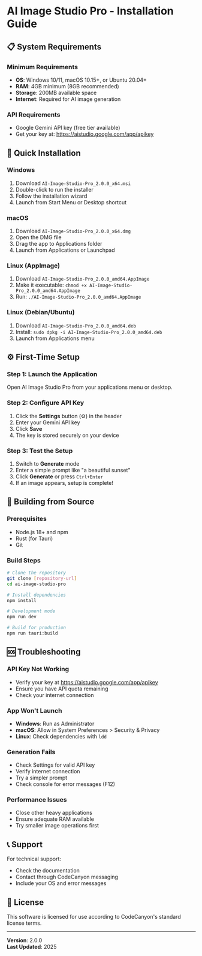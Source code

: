 # AI Image Studio Pro - Installation Guide

## 📋 System Requirements

### Minimum Requirements
- **OS**: Windows 10/11, macOS 10.15+, or Ubuntu 20.04+
- **RAM**: 4GB minimum (8GB recommended)
- **Storage**: 200MB available space
- **Internet**: Required for AI image generation

### API Requirements
- Google Gemini API key (free tier available)
- Get your key at: https://aistudio.google.com/app/apikey

## 🚀 Quick Installation

### Windows
1. Download `AI-Image-Studio-Pro_2.0.0_x64.msi`
2. Double-click to run the installer
3. Follow the installation wizard
4. Launch from Start Menu or Desktop shortcut

### macOS
1. Download `AI-Image-Studio-Pro_2.0.0_x64.dmg`
2. Open the DMG file
3. Drag the app to Applications folder
4. Launch from Applications or Launchpad

### Linux (AppImage)
1. Download `AI-Image-Studio-Pro_2.0.0_amd64.AppImage`
2. Make it executable: `chmod +x AI-Image-Studio-Pro_2.0.0_amd64.AppImage`
3. Run: `./AI-Image-Studio-Pro_2.0.0_amd64.AppImage`

### Linux (Debian/Ubuntu)
1. Download `AI-Image-Studio-Pro_2.0.0_amd64.deb`
2. Install: `sudo dpkg -i AI-Image-Studio-Pro_2.0.0_amd64.deb`
3. Launch from Applications menu

## ⚙️ First-Time Setup

### Step 1: Launch the Application
Open AI Image Studio Pro from your applications menu or desktop.

### Step 2: Configure API Key
1. Click the **Settings** button (⚙️) in the header
2. Enter your Gemini API key
3. Click **Save**
4. The key is stored securely on your device

### Step 3: Test the Setup
1. Switch to **Generate** mode
2. Enter a simple prompt like "a beautiful sunset"
3. Click **Generate** or press `Ctrl+Enter`
4. If an image appears, setup is complete!

## 🔧 Building from Source

### Prerequisites
- Node.js 18+ and npm
- Rust (for Tauri)
- Git

### Build Steps
```bash
# Clone the repository
git clone [repository-url]
cd ai-image-studio-pro

# Install dependencies
npm install

# Development mode
npm run dev

# Build for production
npm run tauri:build
```

## 🆘 Troubleshooting

### API Key Not Working
- Verify your key at https://aistudio.google.com/app/apikey
- Ensure you have API quota remaining
- Check your internet connection

### App Won't Launch
- **Windows**: Run as Administrator
- **macOS**: Allow in System Preferences > Security & Privacy
- **Linux**: Check dependencies with `ldd`

### Generation Fails
- Check Settings for valid API key
- Verify internet connection
- Try a simpler prompt
- Check console for error messages (F12)

### Performance Issues
- Close other heavy applications
- Ensure adequate RAM available
- Try smaller image operations first

## 📞 Support

For technical support:
- Check the documentation
- Contact through CodeCanyon messaging
- Include your OS and error messages

## 📝 License

This software is licensed for use according to CodeCanyon's standard license terms.

---

**Version**: 2.0.0  
**Last Updated**: 2025